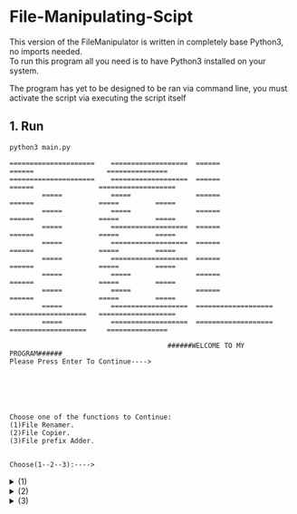 # File-Manipulating-Scipt
This version of the FileManipulator is written in completely base Python3, no imports needed.  
To run this program all you need is to have Python3 installed on your system.

The program has yet to be designed to be ran via command line, you must activate the script via executing the script itself

## 1. Run
```
python3 main.py
```

```
=====================    ===================  ======               ======                  ===============
=====================    ===================  ======               ======                ===================
        =====            =====                ======               ======                =====         =====
        =====            =====                ======               ======                =====         =====
        =====            ===================  ======               ======                =====         =====
        =====            ===================  ======               ======                =====         =====
        =====            ===================  ======               ======                =====         =====
        =====            =====                ======               ======                =====         =====
        =====            =====                ======               ======                =====         =====
        =====            ===================  ===================  ===================   ===================
        =====            ===================  ===================  ===================     ===============

                                       ######WELCOME TO MY PROGRAM######
Please Press Enter To Continue---->






Choose one of the functions to Continue:
(1)File Renamer.
(2)File Copier.
(3)File prefix Adder.


Choose(1--2--3):---->
```
<details><summary>(1)</summary>
<p>

#### Procedure:

```
   1. Choose the function 1 by typing down 1.
  
   2. Enter the desitination folder
   
   3.the script will rename the whole files to ### numbering format. 
   $$

```
> :warning: **Note that the script changes the file type to .jpeg please be carefull you can modify the code if you want a different file type.**
</p>
</details>


<details><summary>(2)</summary>
<p>

#### Procedure:

```
   1. Create a Numbers file in txt extension and type down the name of the files using a delimeter you want to copy.Place this text document inside the repos local folder.
   
   2. Choose the function 2 by typing down 2.
  
   3. Type down the name of th file without the extension. Dont forget to mention the delimeter that you used inside it.
  
   4. Choose your file type.
   
   5. Choose the folder name.
   
   6. Give the full path of the destination folder of the files.
```

</p>
</details>

<details><summary>(3)</summary>
<p>

> :warning: **ADD PREFIX CURRENTLY DOES NOT WORK**

</p>
</details>

